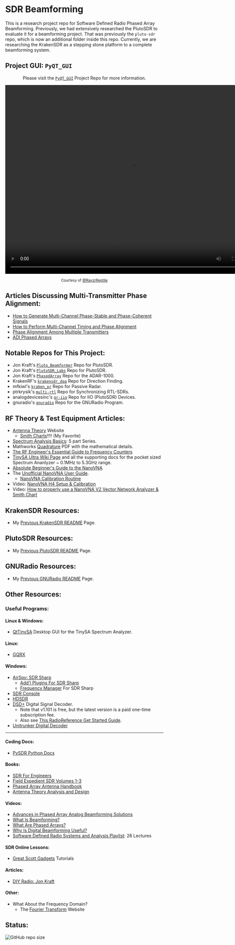 # SDR Beamforming

This is a research project repo for Software Defined Radio Phased Array Beamforming. Previously, we had extensively researched the PlutoSDR to evaluate it for a beamforming project. That was previously the `pluto-sdr` repo, which is now an additional folder inside this repo. Currently, we are researching the KrakenSDR as a stepping stone platform to a complete beamforming system.

## Project GUI: `PyQT_GUI`

<div align="center">
<p>

Please visit the [`PyQT_GUI`](https://github.com/RayzrReptile/PyQT_GUI) Project Repo for more information.

</p>
<!-- <img src="./phaseCoherence/assets/GUI_initial_mockup.png" alt="GUI" width="800"/><br> -->
<!-- <img src="./phaseCoherence/assets/GUI_2-0_nTSDR.png" alt="GUI" width="800"/><br> -->
<video width="800" height="600" controls="controls">
    <source src="./phaseCoherence/assets/GUI_Record-2024-02-07_Fixed.mp4" type="video/mp4">
</video>

<small>Courtesy of&nbsp;<a href="https://github.com/RayzrReptile">@RayzrReptile</a></small>

</div>

## Articles Discussing Multi-Transmitter Phase Alignment:

- [How to Generate Multi-Channel Phase-Stable and Phase-Coherent Signals](https://www.keysight.com/blogs/en/tech/rfmw/2019/04/10/how-to-generate-multi-channel-phase-stable-and-phase-coherent-signals)
- [How to Perform Multi-Channel Timing and Phase Alignment](https://www.keysight.com/blogs/en/tech/rfmw/2019/04/18/how-to-perform-multi-channel-timing-and-phase-alignment)
- [Phase Alignment Among Multiple Transmitters](https://www.freepatentsonline.com/y2016/0308598.html)
- [ADI Phased Arrays](https://www.analog.com/en/applications/markets/aerospace-and-defense-pavilion-home/phased-array-solution.html)

## Notable Repos for This Project:

- Jon Kraft's [`Pluto_Beamformer`](https://github.com/jonkraft/Pluto_Beamformer) Repo for PlutoSDR.
- Jon Kraft's [`PlutoSDR_Labs`](https://github.com/jonkraft/PlutoSDR_Labs) Repo for PlutoSDR.
- Jon Kraft's [`PhasedArray`](https://github.com/jonkraft/PhasedArray) Repo for the ADAR-1000.
- KrakenRF's [`krakensdr_doa`](https://github.com/krakenrf/krakensdr_doa) Repo for Direction Finding.
- mfkiwl's [`kraken_pr`](https://github.com/mfkiwl/krakensdr_pr) Repo for Passive Radar.
- ptrkrysik's [`multi-rtl`](https://github.com/ptrkrysik/multi-rtl) Repo for Synchronizing RTL-SDRs.
- analogdevicesinc's [`gr-iio`](https://github.com/analogdevicesinc/gr-iio) Repo for IIO (PlutoSDR) Devices.
- gnuradio's [`gnuradio`](https://github.com/gnuradio/gnuradio) Repo for the GNURadio Program.

## RF Theory & Test Equipment Articles:

- [Antenna Theory](https://www.antenna-theory.com/) Website
    - [Smith Charts](https://www.antenna-theory.com/tutorial/smith/chart.php)!!!! (My Favorite)
- [Spectrum Analysis Basics](https://www.keysight.com/blogs/en/tech/rfmw/2020/05/01/spectrum-analysis-basics-part-1-what-is-a-spectrum-analyzer): 5 part Series.
- Mathworks [Quadrature](https://www.mathworks.com/content/dam/mathworks/mathworks-dot-com/moler/quad.pdf) PDF with the mathematical details.
- [The RF Engineer's Essential Guide to Frequency Counters](https://www.keysight.com/blogs/en/tech/educ/2023/frequency-counter-essential-guide)
- [TinySA Ultra Wiki Page](https://tinysa.org/wiki/pmwiki.php?n=Main.HomePage) and all the supporting docs for the pocket sized Spectrum Ananlyzer ~ 0.1MHz to 5.3GHz range.
- [Absolute Beginner's Guide to the NanoVNA](http://www.nemarc.org/Absolute_Beginner_Guide_NanoVNA.pdf)
- The [Unofficial NanoVNA User Guide](https://www.qsl.net/g0ftd/other/nano-vna-original/docs/NanoVNA%20User%20Guide-English-reformat-Oct-2-19.pdf).
    - [NanoVNA Calibration Routine](https://nanovna.com/?page_id=2)
- Video: [NanoVNA H4 Setup & Calibration](https://www.youtube.com/watch?v=rQGTG7GuPtM)
- Video: [How to properly use a NanoVNA V2 Vector Network Analyzer & Smith Chart](https://www.youtube.com/watch?v=_pjcEKQY_Tk)

## KrakenSDR Resources:

- My [Previous KrakenSDR README](./KrakenSDR/README.md) Page.

## PlutoSDR Resources:

- My [Previous PlutoSDR README](./PlutoSDR/README.md) Page.

## GNURadio Resources:

- My [Previous GNURadio README](./GNURadio/README.md) Page.

## Other Resources:

### Useful Programs:

#### Linux & Windows:

- [QtTinySA](https://github.com/g4ixt/QtTinySA) Desktop GUI for the TinySA Spectrum Analyzer.

#### Linux:
- [GQRX](https://gqrx.dk/)

#### Windows:
- [AirSpy: SDR Sharp](https://airspy.com/download/) 
    - [Add'l Plugins For SDR Sharp](https://www.rtl-sdr.com/sdrsharp-plugins/)
    - [Frequency Manager](https://www.freqmgrsuite.com/) For SDR Sharp
- [SDR Console](https://www.sdr-radio.com/)
- [HDSDR](http://www.hdsdr.de/)
- [DSD+](https://www.dsdplus.com/) Digital Signal Decoder.
    - Note that v1.101 is free, but the latest version is a paid one-time subscription fee.
    - Also see [This RadioReference Get Started Guide](https://forums.radioreference.com/threads/need-beginners-guide-to-dsd-fastlane.463963/).
- [Unitrunker Digital Decoder](http://www.unitrunker.com/)

---

#### Coding Docs:
- [PySDR Python Docs](https://pysdr.org/index.html)

#### Books: 
- [SDR For Engineers](https://www.analog.com/en/education/education-library/software-defined-radio-for-engineers.html)
- [Field Expedient SDR Volumes 1-3](https://www.factorialabs.com/fieldxp/)
- [Phased Array Antenna Handbook](http://twanclik.free.fr/electricity/electronic/pdfdone11/Phased.Array.Antenna.Handbook.Artech.House.Publishers.Second.Edition.eBook-kB.pdf)
- [Antenna Theory Analysis and Design](https://cds.cern.ch/record/1416310/files/047166782X_TOC.pdf)

#### Videos:
- [Advances in Phased Array Analog Beamforming Solutions](https://ez.analog.com/webinar/c/e/182)
- [What Is Beamforming?](https://www.youtube.com/watch?v=VOGjHxlisyo)
- [What Are Phased Arrays?](https://www.youtube.com/watch?v=9WxWun0E-PM)
- [Why Is Digital Beamforming Useful?](https://www.youtube.com/watch?v=Hb6BhqOgmAI)
- [Software Defined Radio Systems and Analysis Playlist](https://www.youtube.com/playlist?list=PLBfTSoOqoRnOTBTLahXBlxaDUNWdZ3FdS): 26 Lectures

#### SDR Online Lessons:
- [Great Scott Gadgets](https://greatscottgadgets.com/sdr/) Tutorials

#### Articles: 
- [DIY Radio: Jon Kraft](https://ez.analog.com/tags/DIYRadio)

#### Other:

- What About the Frequency Domain?
    - The [Fourier Transform](https://www.thefouriertransform.com/) Website

## Status:

![GitHub repo size](https://img.shields.io/github/repo-size/ADolbyB/sdr-beamforming?logo=Github&label=Repo%20Size)